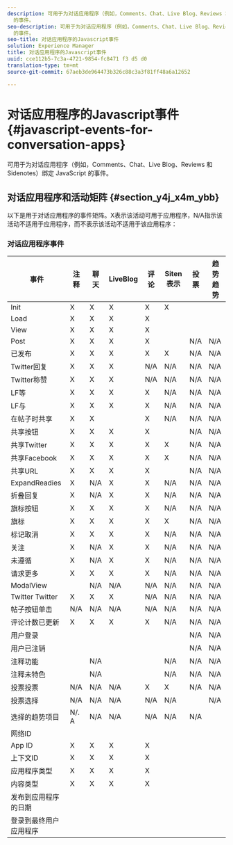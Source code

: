 ```yaml
---
description: 可用于为对话应用程序（例如，Comments、Chat、Live Blog、Reviews 和 Sidenotes）绑定 JavaScript
  的事件。
seo-description: 可用于为对话应用程序（例如，Comments、Chat、Live Blog、Reviews 和 Sidenotes）绑定 JavaScript
  的事件。
seo-title: 对话应用程序的Javascript事件
solution: Experience Manager
title: 对话应用程序的Javascript事件
uuid: cce112b5-7c3a-4721-9854-fc8471 f3 d5 d0
translation-type: tm+mt
source-git-commit: 67aeb3de964473b326c88c3a3f81ff48a6a12652

---
```



# 对话应用程序的Javascript事件{#javascript-events-for-conversation-apps}

可用于为对话应用程序（例如，Comments、Chat、Live Blog、Reviews 和 Sidenotes）绑定 JavaScript 的事件。

## 对话应用程序和活动矩阵 {#section_y4j_x4m_ybb}

以下是用于对话应用程序的事件矩阵。X表示该活动可用于应用程序，N/A指示该活动不适用于应用程序，而不表示该活动不适用于该应用程序：

### 对话应用程序事件

| 事件 | 注释 | 聊天 | LiveBlog | 评论 | Siten表示 | 投票 | 趋势趋势 |
|---|---|---|---|---|---|---|---|
| Init | X | X | X | X | X |  |  |
| Load | X | X | X | X |  |  |  |
| View | X | X | X | X |  |  |  |
| Post | X | X | X | X |  | N/A | N/A |
| 已发布 | X | X | X | X | X | N/A | N/A |
| Twitter回复 | X | X | X | N/A | N/A | N/A | N/A |
| Twitter称赞 | X | X | X | N/A | N/A | N/A | N/A |
| LF等 | X | X | X | X | N/A | N/A | N/A |
| LF与 | X | X | X | X | N/A | N/A | N/A |
| 在帖子时共享 | X | X |  | X | N/A | N/A | N/A |
| 共享按钮 | X | X | X | X |  | N/A | N/A |
| 共享Twitter | X | X | X | X | X | N/A | N/A |
| 共享Facebook | X | X | X | X | X | N/A | N/A |
| 共享URL | X | X | X | X |  | N/A | N/A |
| ExpandReadies | X | N/A | X | X | N/A | N/A | N/A |
| 折叠回复 | X | N/A | X | X | N/A | N/A | N/A |
| 旗标按钮 | X | X | X | X | N/A | N/A | N/A |
| 旗标 | X | X | X | X | X | N/A | N/A |
| 标记取消 | X | X | X | X | N/A | N/A | N/A |
| 关注 | X | N/A | X | X | N/A | N/A | N/A |
| 未遵循 | X | N/A | X | X | N/A | N/A | N/A |
| 请求更多 | X | X | X | X | N/A | N/A | N/A |
| ModalView |  | N/A | N/A | N/A | N/A | N/A | N/A |
| Twitter Twitter | X | X | X | N/A | N/A | N/A | N/A |
| 帖子按钮单击 | N/A | N/A | N/A | N/A | N/A | N/A | N/A |
| 评论计数已更新 | X | X | X | X | N/A | N/A | N/A |
| 用户登录 |  |  |  |  |  | N/A | N/A |
| 用户已注销 |  |  |  |  |  | N/A | N/A |
| 注释功能 |  | N/A |  |  | N/A | N/A | N/A |
| 注释未特色 |  | N/A |  |  | N/A | N/A | N/A |
| 投票投票 | N/A | N/A | N/A | X | X | N/A | N/A |
| 投票选择 | N/A | N/A | N/A | N/A | N/A |  | N/A |
| 选择的趋势项目 | N/. A | N/A | N/A | N/A | N/A | N/A |  |
| 网络ID |  |  |  |  |  |  |  |
| App ID | X | X | X | X |  |  |  |
| 上下文ID | X | X | X | X |  |  |  |
| 应用程序类型 | X | X | X | X |  |  |  |
| 内容类型 | X | X | X | X |  |  |  |
| 发布到应用程序的日期 |  |  |  |  |  |  |  |
| 登录到最终用户应用程序 |  |  |  |  |  |  |  |

